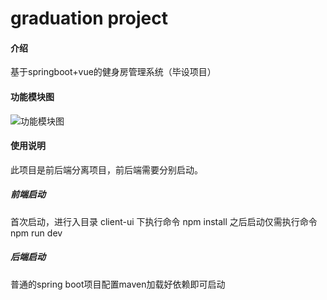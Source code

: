 # graduation project

#### 介绍
基于springboot+vue的健身房管理系统（毕设项目）

#### 功能模块图
![功能模块图](https://foruda.gitee.com/images/1684901931876557162/97dbd27d_11843833.png "健身房.png")

#### 使用说明
此项目是前后端分离项目，前后端需要分别启动。

##### 前端启动  
首次启动，进行入目录 client-ui 下执行命令 npm install 
之后启动仅需执行命令 npm run dev

##### 后端启动  
普通的spring boot项目配置maven加载好依赖即可启动
